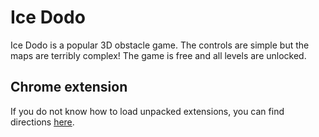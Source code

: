 # Ice Dodo
Ice Dodo is a popular 3D obstacle game. The controls are simple but the maps are terribly complex! The game is free and all levels are unlocked.

## Chrome extension
If you do not know how to load unpacked extensions, you can find directions [here](https://webkul.com/blog/how-to-install-the-unpacked-extension-in-chrome/).

